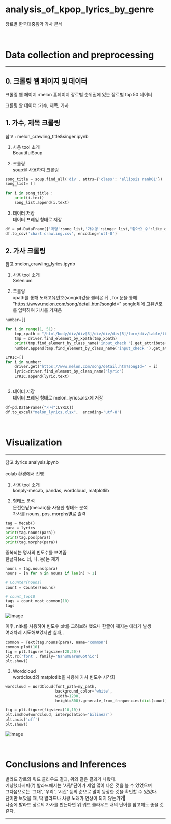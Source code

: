 # analysis_of_kpop_lyrics_by_genre

장르별 한국대중음악 가사 분석

</br>

# Data collection and preprocessing

---
## 0. 크롤링 웹 페이지 및 데이터 
크롤링 웹 페이지 :melon 홈페이지 장르별 순위권에 있는 장르별 top 50 데이터 <br> 

크롤링 할 데이터 :가수, 제목, 가사 

## 1. 가수, 제목 크롤링 
참고 : melon_crawling_title&singer.ipynb

1. 사용 tool 소개<br>
BeautifulSoup

2. 크롤링<br>
soup을 사용하여 크롤링
~~~python 
song_title = soup.find_all('div', attrs={'class': 'ellipsis rank01'})
song_list= []

for i in song_title :
    print(i.text)
    song_list.append(i.text)
~~~
3. 데이터 저장 <br>
데이터 프레임 형태로 저장 
~~~python
df = pd.DataFrame({'곡명':song_list,'가수명':singer_list,"좋아요_수":like_count_list})
df.to_csv('chart crawling.csv', encoding='utf-8')
~~~

## 2. 가사 크롤링 
참고 :melon_crawling_lyrics.ipynb

1. 사용 tool 소개<br>
Selenium

2. 크롤링<br>
xpath를 통해 노래고유번호(songid)값을 불러온 뒤 , 
for 문을 통해 "https://www.melon.com/song/detail.htm?songId=" songId뒤에 고유번호를 입력하여 가사를 가져옴
~~~python
number=[]

for i in range(1, 51):
    tmp_xpath = "/html/body/div/div[3]/div/div/div[5]/form/div/table/tbody/tr[" + str(i) + "]/td[1]/div"
    tmp = driver.find_element_by_xpath(tmp_xpath)
    print(tmp.find_element_by_class_name('input_check ').get_attribute("value"))
    number.append(tmp.find_element_by_class_name('input_check ').get_attribute("value"))

LYRIC=[]
for i in number:
    driver.get("https://www.melon.com/song/detail.htm?songId=" + i)
    lyric=driver.find_element_by_class_name("lyric")
    LYRIC.append(lyric.text)
    
~~~
3. 데이터 저장 <br>
데이터 프레임 형태로 melon_lyrics.xlsx에 저장 
~~~python
df=pd.DataFrame({"가사":LYRIC})
df.to_excel("melon_lyrics.xlsx",  encoding='utf-8')
~~~

</br>

# Visualization

---
참고 :lyrics analysis.ipynb<br>
<br>
colab 환경에서 진행 
1. 사용 tool 소개<br>
konply-mecab, pandas, wordcloud, matplotlib

2. 형태소 분석 <br>
은전한닢(mecab)을 사용한 형태소 분석 <br>
가사를 nouns, pos, morphs별로 출력
~~~python
tag = Mecab()
para = lyrics
print(tag.nouns(para))
print(tag.pos(para))
print(tag.morphs(para))
~~~
중복되는 명사의 빈도수를 보여줌<br>
한글자(ex. 너, 나, 등)는 제거 
~~~python
nouns = tag.nouns(para)
nouns = [n for n in nouns if len(n) > 1]

# Counter(nouns)
count = Counter(nouns)

# count_top10
tags = count.most_common(10)
tags
~~~
![image](https://user-images.githubusercontent.com/49505843/129848354-8228582d-325e-4d30-8f13-1008e1996061.png)


이후, nltk를 사용하여 빈도수 plt를 그려보려 했으나 한글이 깨지는 에러가 발생<br>
여러차례 시도해보았지만 실패,, 

~~~python
common = Text(tag.nouns(para), name="common")
common.plot(10)
fig = plt.figure(figsize=(20,20))
plt.rc('font', family='NanumBarunGothic') 
plt.show()
~~~

3. Wordcloud<br>
wordcloud와 matplotlib을 사용해 가사 빈도수 시각화 

~~~python
wordcloud = WordCloud(font_path=my_path, 
                      background_color='white', 
                      width=1200, 
                      height=800).generate_from_frequencies(dict(count))
~~~
~~~python
fig = plt.figure(figsize=(10,10))
plt.imshow(wordcloud, interpolation='bilinear')
plt.axis('off')
plt.show()
~~~
![image](https://user-images.githubusercontent.com/49505843/129848259-82bc7339-6d79-425e-b0fd-4c2b4f40f324.png)

</br>

# Conclusions and Inferences

발라드 장르의 워드 클라우드 결과, 위와 같은 결과가 나왔다. <br>
예상했다시피(?) 발라드에서는 '사랑'단어가 제일 많이 나온 것을 볼 수 있었으며 <br>
그다음으로는 '그대', '우리', '시간' 등의 순으로 많이 등장한 것을 확인할 수 있었다.<br>
단어만 보았을 때, 딱 발라드나 사랑 노래가 연상이 되지 않는가?🧡<br>
나중에 발라드 장르의 가사를 만든다면 위 워드 클라우드 내의 단어를 참고해도 좋을 것 같다. 




---

